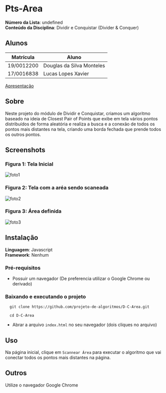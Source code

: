 # Pts-Area

**Número da Lista**: undefined<br>
**Conteúdo da Disciplina**: Dividir e Conquistar (Divider & Conquer)<br>

## Alunos
|Matrícula | Aluno |
| -- | -- |
| 19/0012200  | Douglas da Silva Monteles |
| 17/0016838  |  Lucas Lopes Xavier |

[Apresentação]()

## Sobre 
Neste projeto do módulo de Dividir e Conquistar, criamos um algoritmo baseado na ideia de Closest Pair of Points que exibe em tela vários pontos distribuídos de forma aleatória e realiza a busca e a conexão de todos os pontos mais distantes na tela, criando uma borda fechada que prende todos os outros pontos.

## Screenshots

### Figura 1: Tela Inicial

![foto1](https://user-images.githubusercontent.com/38164895/184555781-fc2f7b0a-5881-4c87-a3ce-76fb7934b01b.png)

### Figura 2: Tela com a aréa sendo scaneada

![foto2](https://user-images.githubusercontent.com/38164895/184555793-35d06b7c-230c-4ae9-bb95-080b7922887b.png)

### Figura 3: Área definida

![foto3](https://user-images.githubusercontent.com/38164895/184555811-9ca22529-1011-4c8b-8418-f00f252703af.png)

## Instalação 
**Linguagem**: Javascript<br>
**Framework**: Nenhum<br>

### Pré-requisitos
- Possuir um navegador (De preferencia utilizar o Google Chrome ou derivado)

### Baixando e executando o projeto

  ```
    git clone https://github.com/projeto-de-algoritmos/D-C-Area.git

    cd D-C-Area    
  ```

- Abrar a arquivo `index.html` no seu navegador (dois cliques no arquivo)

## Uso 
Na página inicial, clique em `Scannear Área` para executar o algoritmo que vai conectar todos os pontos mais distantes na página.

## Outros 
Utilize o navegador Google Chrome
